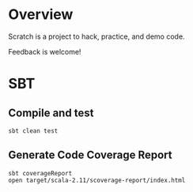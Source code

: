 # Overview

Scratch is a project to hack, practice, and demo code.

Feedback is welcome! 

# SBT 

## Compile and test

```
sbt clean test
```

## Generate Code Coverage Report

```
sbt coverageReport
open target/scala-2.11/scoverage-report/index.html
```

